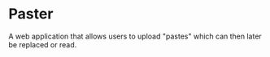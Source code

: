 # Paster
A web application that allows users to upload "pastes" which can then later be replaced or read.

